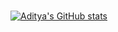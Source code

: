 # 
[![Aditya's GitHub stats](https://github-readme-stats.vercel.app/api?username=AdityaSre)](https://github.com/AdityaSre/github-readme-stats)
